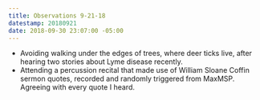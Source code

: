 ```yaml
---
title: Observations 9-21-18
datestamp: 20180921
date: 2018-09-30 23:07:00 -05:00
---
```


- Avoiding walking under the edges of trees, where deer ticks live, after hearing two stories about Lyme disease recently.
- Attending a percussion recital that made use of William Sloane Coffin sermon quotes, recorded and randomly triggered from MaxMSP. Agreeing with every quote I heard.
